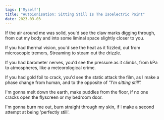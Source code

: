 ```yaml
---  
tags: ['Myself']
title: "Autoionisation: Sitting Still Is The Isoelectric Point"
date: 2023-03-03
---
```



If the air around me was solid,
you'd see the claw marks digging through,
from out my body and into some
liminal space slightly closer to you.

If you had thermal vision,
you'd see the heat as it fizzled,
out from microscopic tremors,
Streaming to steam out the drizzle.

If you had barometer nerves,
you'd see the pressure as it climbs,
from kPa to atmospheres,
like a meteorological crime.

If you had gold foil to crack,
you'd see the static attack the film,
as I make a phase change from human,
and to the opposite of *"I'm sitting still".*

I'm gonna melt down the earth, make puddles from the floor,
if no one cracks open the flyscreen or my bedroom door.

I'm gonna burn me out, burn straight through my skin,
if I make a second attempt at being 'perfectly still'.

